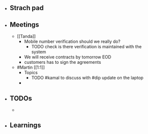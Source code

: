 - ## Strach pad
- ## Meetings
	- [[Tanda]]
		- Mobile number verification should we really do?
			- TODO check is there verification is maintained with the system
		- We will receive contracts by tomorrow EOD
		- customers has to sign the agreements
	- #Martin [[1:1]]
		- Topics
			- TODO #kamal to discuss with #dip update on the laptop
		-
- ## TODOs
	-
- ## Learnings